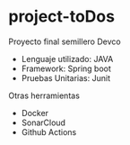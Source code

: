 # project-toDos

Proyecto final semillero Devco 


* Lenguaje utilizado: JAVA 
* Framework: Spring boot 
* Pruebas Unitarias: Junit 

Otras herramientas 
* Docker 
* SonarCloud 
* Github Actions

